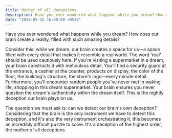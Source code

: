 ```yaml
---
title: Mother of all deceptions.
description: Have you ever wondered what happens while you dream? How does our brain create a reality, filled with such amazing details?
date: "2020-05-15 16:00:00 +0530"
---
```

Have you ever wondered what happens while you dream? How does our brain create a reality, filled with such amazing details?

Consider this: while we dream, our brain creates a space for us—a space filled with every detail that makes it resemble a real world. The word 'real' should be used cautiously here. If you're visiting a supermarket in a dream, your brain constructs it with meticulous detail. You'll find a security guard at the entrance, a cashier at the counter, products on display, the color of the floor, the building's structure, the store's logo—every minute detail. Furthermore, you'll encounter random people you've never met in waking life, shopping in this dream supermarket. Your brain ensures you never question the dream's authenticity within the dream itself. This is the nightly deception our brain plays on us.

The question we must ask is: can we detect our brain's own deception? Considering that the brain is the only instrument we have to detect this deception, and it's also the very instrument orchestrating it, this becomes an incredibly difficult puzzle to solve. It's a deception of the highest order, the mother of all deceptions.
